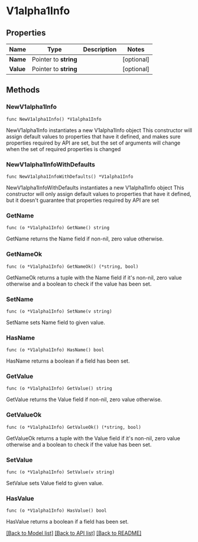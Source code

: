 # V1alpha1Info

## Properties

Name | Type | Description | Notes
------------ | ------------- | ------------- | -------------
**Name** | Pointer to **string** |  | [optional] 
**Value** | Pointer to **string** |  | [optional] 

## Methods

### NewV1alpha1Info

`func NewV1alpha1Info() *V1alpha1Info`

NewV1alpha1Info instantiates a new V1alpha1Info object
This constructor will assign default values to properties that have it defined,
and makes sure properties required by API are set, but the set of arguments
will change when the set of required properties is changed

### NewV1alpha1InfoWithDefaults

`func NewV1alpha1InfoWithDefaults() *V1alpha1Info`

NewV1alpha1InfoWithDefaults instantiates a new V1alpha1Info object
This constructor will only assign default values to properties that have it defined,
but it doesn't guarantee that properties required by API are set

### GetName

`func (o *V1alpha1Info) GetName() string`

GetName returns the Name field if non-nil, zero value otherwise.

### GetNameOk

`func (o *V1alpha1Info) GetNameOk() (*string, bool)`

GetNameOk returns a tuple with the Name field if it's non-nil, zero value otherwise
and a boolean to check if the value has been set.

### SetName

`func (o *V1alpha1Info) SetName(v string)`

SetName sets Name field to given value.

### HasName

`func (o *V1alpha1Info) HasName() bool`

HasName returns a boolean if a field has been set.

### GetValue

`func (o *V1alpha1Info) GetValue() string`

GetValue returns the Value field if non-nil, zero value otherwise.

### GetValueOk

`func (o *V1alpha1Info) GetValueOk() (*string, bool)`

GetValueOk returns a tuple with the Value field if it's non-nil, zero value otherwise
and a boolean to check if the value has been set.

### SetValue

`func (o *V1alpha1Info) SetValue(v string)`

SetValue sets Value field to given value.

### HasValue

`func (o *V1alpha1Info) HasValue() bool`

HasValue returns a boolean if a field has been set.


[[Back to Model list]](../README.md#documentation-for-models) [[Back to API list]](../README.md#documentation-for-api-endpoints) [[Back to README]](../README.md)


